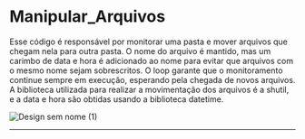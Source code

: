# Manipular_Arquivos

Esse código é responsável por monitorar uma pasta e mover arquivos que chegam nela para outra pasta. O nome do arquivo é mantido, mas um carimbo de data e hora é adicionado ao nome para evitar que arquivos com o mesmo nome sejam sobrescritos. O loop garante que o monitoramento continue sempre em execução, esperando pela chegada de novos arquivos. A biblioteca utilizada para realizar a movimentação dos arquivos é a shutil, e a data e hora são obtidas usando a biblioteca datetime.



![Design sem nome (1)](https://user-images.githubusercontent.com/100032235/224570112-a2bfcd98-59a1-44e9-827e-d2b47794a6ba.png)



------------------------------------------------------------------------------------------
